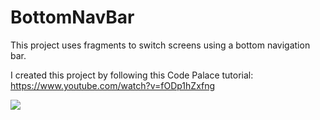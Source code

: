# BottomNavBar

This project uses fragments to switch screens using a bottom navigation bar. 

I created this project by following this Code Palace tutorial: https://www.youtube.com/watch?v=fODp1hZxfng 


![](https://media.giphy.com/media/jc0FDjGOma8oqZFdHv/giphy.gif)
